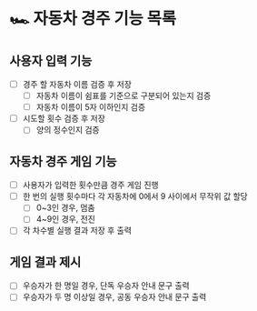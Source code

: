 # 🏎️ 자동차 경주 기능 목록

## 사용자 입력 기능

- [ ] 경주 할 자동차 이름 검증 후 저장
  - [ ] 자동차 이름이 쉼표를 기준으로 구분되어 있는지 검증
  - [ ] 자동차 이름이 5자 이하인지 검증
- [ ] 시도할 횟수 검증 후 저장
  - [ ] 양의 정수인지 검증

## 자동차 경주 게임 기능

- [ ] 사용자가 입력한 횟수만큼 경주 게임 진행
- [ ] 한 번의 실행 횟수마다 각 자동차에 0에서 9 사이에서 무작위 값 할당
  - [ ] 0~3인 경우, 멈춤
  - [ ] 4~9인 경우, 전진
- [ ] 각 차수별 실행 결과 저장 후 출력

## 게임 결과 제시

- [ ] 우승자가 한 명일 경우, 단독 우승자 안내 문구 출력
- [ ] 우승자가 두 명 이상일 경우, 공동 우승자 안내 문구 출력